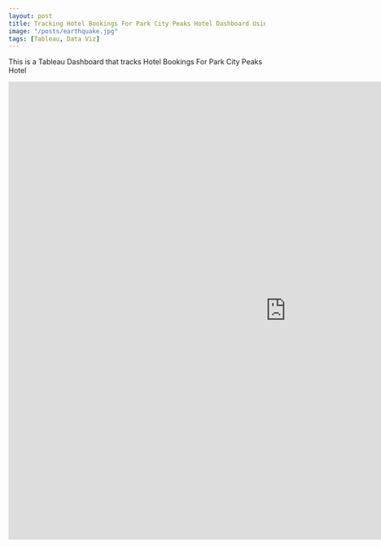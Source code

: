 ```yaml
---
layout: post
title: Tracking Hotel Bookings For Park City Peaks Hotel Dashboard Using Tableau
image: "/posts/earthquake.jpg"
tags: [Tableau, Data Viz]
---
```

This is a Tableau Dashboard that tracks Hotel Bookings For Park City Peaks Hotel
<iframe seamless frameborder="0" src="https://public.tableau.com/views/HotelBookings_17231926384270/HotelBookingsDashboard?:language=en-US&publish=yes&:sid=&:redirect=auth&:display_count=n&:origin=viz_share_link" width = '1090' height = '900'></iframe>
